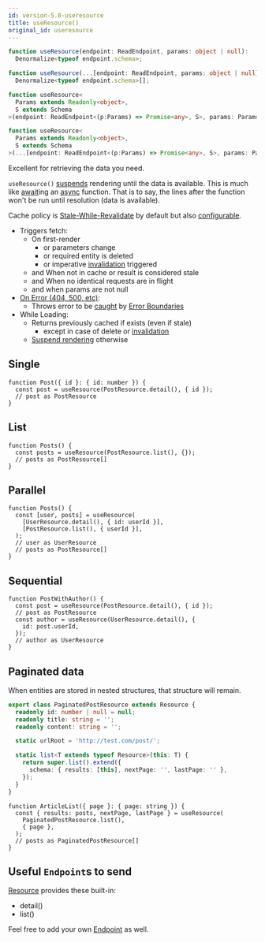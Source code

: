 ```yaml
---
id: version-5.0-useresource
title: useResource()
original_id: useresource
---
```


<!--DOCUSAURUS_CODE_TABS-->
<!--Type-->

```typescript
function useResource(endpoint: ReadEndpoint, params: object | null):
  Denormalize<typeof endpoint.schema>;

function useResource(...[endpoint: ReadEndpoint, params: object | null]):
  Denormalize<typeof endpoint.schema>[];
```

<!--With Generics-->

```typescript
function useResource<
  Params extends Readonly<object>,
  S extends Schema
>(endpoint: ReadEndpoint<(p:Params) => Promise<any>, S>, params: Params | null): Denormalize<S>;

function useResource<
  Params extends Readonly<object>,
  S extends Schema
>(...[endpoint: ReadEndpoint<(p:Params) => Promise<any>, S>, params: Params | null]): Denormalize<S>[];
```

<!--END_DOCUSAURUS_CODE_TABS-->

Excellent for retrieving the data you need.

`useResource()` [suspends](../getting-started/data-dependency#async-fallbacks-loadingerror) rendering until the data is available. This is much like [await](https://developer.mozilla.org/en-US/docs/Web/JavaScript/Reference/Operators/await)ing an [async](https://developer.mozilla.org/en-US/docs/Web/JavaScript/Reference/Statements/async_function) function. That is to say, the lines after the function won't be run until resolution (data is available).

Cache policy is [Stale-While-Revalidate](https://tools.ietf.org/html/rfc5861) by default but also [configurable](https://resthooks.io/docs/guides/resource-lifetime).

- Triggers fetch:
  - On first-render
    - or parameters change
    - or required entity is deleted
    - or imperative [invalidation](./useInvalidator) triggered
  - and When not in cache or result is considered stale
  - and When no identical requests are in flight
  - and when params are not null
- [On Error (404, 500, etc)](https://www.restapitutorial.com/httpstatuscodes.html):
  - Throws error to be [caught](../getting-started/data-dependency#async-fallbacks-loadingerror) by [Error Boundaries](https://reactjs.org/docs/error-boundaries.html)
- While Loading:
  - Returns previously cached if exists (even if stale)
    - except in case of delete or [invalidation](./useInvalidator)
  - [Suspend rendering](../getting-started/data-dependency#async-fallbacks-loadingerror) otherwise

## Single

```tsx
function Post({ id }: { id: number }) {
  const post = useResource(PostResource.detail(), { id });
  // post as PostResource
}
```

## List

```tsx
function Posts() {
  const posts = useResource(PostResource.list(), {});
  // posts as PostResource[]
}
```

## Parallel

```tsx
function Posts() {
  const [user, posts] = useResource(
    [UserResource.detail(), { id: userId }],
    [PostResource.list(), { userId }],
  );
  // user as UserResource
  // posts as PostResource[]
}
```

## Sequential

```tsx
function PostWithAuthor() {
  const post = useResource(PostResource.detail(), { id });
  // post as PostResource
  const author = useResource(UserResource.detail(), {
    id: post.userId,
  });
  // author as UserResource
}
```

## Paginated data

When entities are stored in nested structures, that structure will remain.

```typescript
export class PaginatedPostResource extends Resource {
  readonly id: number | null = null;
  readonly title: string = '';
  readonly content: string = '';

  static urlRoot = 'http://test.com/post/';

  static list<T extends typeof Resource>(this: T) {
    return super.list().extend({
      schema: { results: [this], nextPage: '', lastPage: '' },
    });
  }
}
```

```tsx
function ArticleList({ page }: { page: string }) {
  const { results: posts, nextPage, lastPage } = useResource(
    PaginatedPostResource.list(),
    { page },
  );
  // posts as PaginatedPostResource[]
}
```

## Useful `Endpoint`s to send

[Resource](./Resource.md#provided-and-overridable-methods) provides these built-in:

- detail()
- list()

Feel free to add your own [Endpoint](api/Endpoint.md) as well.
